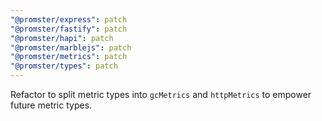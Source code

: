 ```yaml
---
"@promster/express": patch
"@promster/fastify": patch
"@promster/hapi": patch
"@promster/marblejs": patch
"@promster/metrics": patch
"@promster/types": patch
---
```


Refactor to split metric types into `gcMetrics` and `httpMetrics` to empower future metric types.
